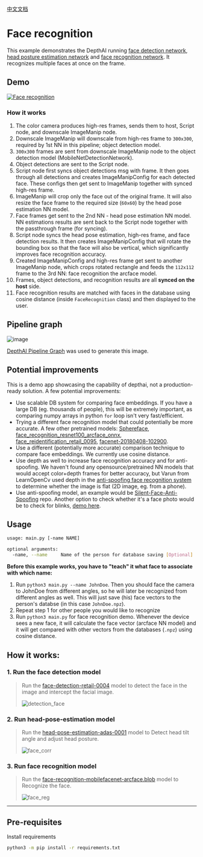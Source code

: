 [中文文档](README.zh-CN.md)

Face recognition
================

This example demonstrates the DepthAI running [face detection network](https://docs.openvinotoolkit.org/2021.3/omz_models_model_face_detection_retail_0004.html), [head posture estimation network](https://docs.openvinotoolkit.org/2021.3/omz_models_model_head_pose_estimation_adas_0001.html) and [face recognition network](https://docs.openvinotoolkit.org/2021.3/omz_models_model_face_recognition_mobilefacenet_arcface.html). It recognizes multiple faces at once on the frame.

## Demo

[![Face recognition](https://user-images.githubusercontent.com/18037362/159522552-fde15cd4-4343-492e-be44-ae07f06c1d2e.gif)](https://youtu.be/Xb1cXu_SIbo)


### How it works

1. The color camera produces high-res frames, sends them to host, Script node, and downscale ImageManip node.
2. Downscale ImageManip will downscale from high-res frame to `300x300`, required by 1st NN in this pipeline; object detection model.
3. `300x300` frames are sent from downscale ImageManip node to the object detection model (MobileNetDetectionNetwork).
4. Object detections are sent to the Script node.
5. Script node first syncs object detections msg with frame. It then goes through all detections and creates ImageManipConfig for each detected face. These configs then get sent to ImageManip together with synced high-res frame.
6. ImageManip will crop only the face out of the original frame. It will also resize the face frame to the required size (`60x60`) by the head pose estimation NN model.
7. Face frames get sent to the 2nd NN - head pose estimation NN model. NN estimations results are sent back to the Script node together with the passthrough frame (for syncing).
8. Script node syncs the head pose estimation, high-res frame, and face detection results. It then creates ImageManipConfig that will rotate the bounding box so that the face will also be vertical, which significantly improves face recognition accuracy.
9. Created ImageManipConfig and high-res frame get sent to another ImageManip node, which crops rotated rectangle and feeds the `112x112` frame to the 3rd NN: face recognition the arcface model.
10. Frames, object detections, and recognition results are all **synced on the host** side.
11. Face recognition results are matched with faces in the database using cosine distance (inside `FaceRecognition` class) and then displayed to the user.

## Pipeline graph

![image](https://user-images.githubusercontent.com/18037362/179375078-c2544a58-a9b3-464f-9f80-2e7deb49a727.png)

[DepthAI Pipeline Graph](https://github.com/geaxgx/depthai_pipeline_graph#depthai-pipeline-graph-experimental) was used to generate this image.


## Potential improvements

This is a demo app showcasing the capability of depthai, not a production-ready solution. A few potential improvements:

- Use scalable DB system for comparing face embeddings. If you have a large DB (eg. thousands of people), this will be extremely important, as comparing numpy arrays in python `for` loop isn't very fast/efficient.
- Trying a different face recognition model that could potentially be more accurate. A few other pretrained models: [Sphereface](https://docs.openvino.ai/2021.4/omz_models_model_Sphereface.html), [face_recognition_resnet100_arcface_onnx](https://docs.openvino.ai/2021.4/omz_models_model_face_recognition_resnet100_arcface_onnx.html), [face_reidentification_retail_0095](https://docs.openvino.ai/2021.4/omz_models_model_face_reidentification_retail_0095.html), [facenet-20180408-102900](https://docs.openvino.ai/2021.4/omz_models_model_facenet_20180408_102900.html).
- Use a different (potentially more accurate) comparison technique to compare face embeddings. We currently use cosine distance.
- Use depth as well to increase face recognition accuracy and for anti-spoofing. We haven't found any opensource/pretrained NN models that would accept color+depth frames for better accuracy, but Varun from LearnOpenCv used depth in the [anti-spoofing face recognition system](https://learnopencv.com/anti-spoofing-face-recognition-system-using-oak-d-and-depthai/) to determine whether the image is flat (2D image, eg. from a phone).
- Use anti-spoofing model, an example would be [Silent-Face-Anti-Spoofing](https://github.com/minivision-ai/Silent-Face-Anti-Spoofing) repo. Another option to check whether it's a face photo would be to check for blinks, [demo here](https://github.com/luxonis/oak-examples/tree/master/gen2-fatigue-detection#gen2-fatigue-detection).

## Usage

```bash
usage: main.py [-name NAME]

optional arguments:
  -name, --name     Name of the person for database saving [Optional]

```

**Before this example works, you have to "teach" it what face to associate with which name:**

1. Run `python3 main.py --name JohnDoe`. Then you should face the camera to JohnDoe from different angles, so he will later be recognized from different angles as well. This will just save (his) face vectors to the person's databse (in this case `JohnDoe.npz`).
2. Repeat step 1 for other people you would like to recognize
3. Run `python3 main.py` for face recognition demo. Whenever the device sees a new face, it will calculate the face vector (arcface NN model) and it will get compared with other vectors from the databases (`.npz`) using cosine distance.


## How it works:

### 1. Run the face detection model

> Run the [face-detection-retail-0004](models/face-detection-retail-0004_openvino_2020_1_4shave.blob) model to 
> detect the face in the image and intercept the facial image.
> 
> ![detection_face](images/detection_face.png)

### 2. Run head-pose-estimation model

> Run the [head-pose-estimation-adas-0001](models/head-pose-estimation-adas-0001.blob) model to 
> Detect head tilt angle and adjust head posture.
> 
>![face_corr](images/face_corr.png)

### 3. Run face recognition model

> Run the [face-recognition-mobilefacenet-arcface.blob](models/face-recognition-mobilefacenet-arcface_2021.2_4shave.blob) model to 
> Recognize the face.
>
> ![face_reg](images/face_reg.png)

--------------------

## Pre-requisites

Install requirements

```bash
python3 -m pip install -r requirements.txt
```
